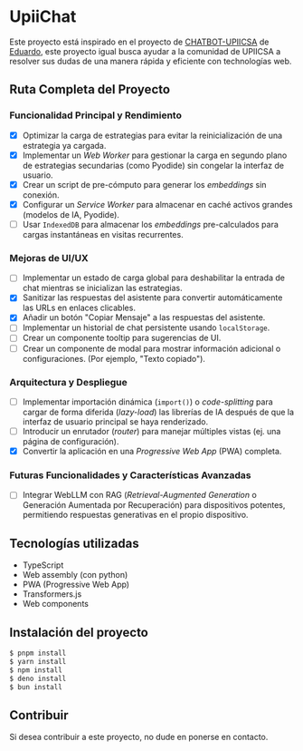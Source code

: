 # UpiiChat

Este proyecto está inspirado en el proyecto de [CHATBOT-UPIICSA](https://github.com/EduDN/CHATBOT-UPIICSA)
de [Eduardo](https://github.com/EduDN), este proyecto igual busca ayudar a la
comunidad de UPIICSA a resolver sus dudas de una manera rápida y eficiente con
technologías web.

## **Ruta Completa del Proyecto**

### **Funcionalidad Principal y Rendimiento**

- [x] Optimizar la carga de estrategias para evitar la reinicialización de una estrategia ya cargada.
- [x] Implementar un _Web Worker_ para gestionar la carga en segundo plano de estrategias secundarias (como Pyodide) sin congelar la interfaz de usuario.
- [x] Crear un script de pre-cómputo para generar los _embeddings_ sin conexión.
- [x] Configurar un _Service Worker_ para almacenar en caché activos grandes (modelos de IA, Pyodide).
- [ ] Usar `IndexedDB` para almacenar los _embeddings_ pre-calculados para cargas instantáneas en visitas recurrentes.

### **Mejoras de UI/UX**

- [ ] Implementar un estado de carga global para deshabilitar la entrada de chat mientras se inicializan las estrategias.
- [x] Sanitizar las respuestas del asistente para convertir automáticamente las URLs en enlaces clicables.
- [x] Añadir un botón "Copiar Mensaje" a las respuestas del asistente.
- [ ] Implementar un historial de chat persistente usando `localStorage`.
- [ ] Crear un componente tooltip para sugerencias de UI.
- [ ] Crear un componente de modal para mostrar información adicional o
      configuraciones. (Por ejemplo, "Texto copiado").

### **Arquitectura y Despliegue**

- [ ] Implementar importación dinámica (`import()`) o _code-splitting_ para cargar de forma diferida (_lazy-load_) las librerías de IA después de que la interfaz de usuario principal se haya renderizado.
- [ ] Introducir un enrutador (_router_) para manejar múltiples vistas (ej. una página de configuración).
- [x] Convertir la aplicación en una _Progressive Web App_ (PWA) completa.

### **Futuras Funcionalidades y Características Avanzadas**

- [ ] Integrar WebLLM con RAG (_Retrieval-Augmented Generation_ o Generación Aumentada por Recuperación) para dispositivos potentes, permitiendo respuestas generativas en el propio dispositivo.

## Tecnologías utilizadas

- TypeScript
- Web assembly (con python)
- PWA (Progressive Web App)
- Transformers.js
- Web components

## Instalación del proyecto

```bash
$ pnpm install
$ yarn install
$ npm install
$ deno install
$ bun install
```

## Contribuir

Si desea contribuir a este proyecto, no dude en ponerse en contacto.
